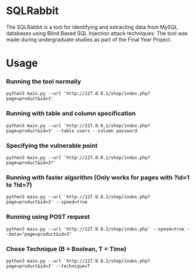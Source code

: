 # SQLRabbit
The SQLRabbit is a tool for identifying and extracting data from MySQL databases using Blind Based SQL Injection attack techniques. The tool was made during undergraduate studies as part of the Final Year Project.

# Usage
### Running the tool normally
```
python3 main.py --url 'http://127.0.0.1/shop/index.php?page=product&id=3'
```

### Running with table and column specification
```
python3 main.py --url 'http://127.0.0.1/shop/index.php?page=product&id=3' --table users --column password
```

### Specifying the vulnerable point
```
python3 main.py --url 'http://127.0.0.1/shop/index.php?page=product&id=3*'
```

### Running with faster algorithm (Only works for pages with ?id=1 to ?id=7)
```
python3 main.py --url 'http://127.0.0.1/shop/index.php?page=product&id=3' --speed=true
```

### Running using POST request
```
python3 main.py --url 'http://127.0.0.1/shop/index.php' --speed=true --data="page=product&id=3"
```

### Chose Technique (B = Boolean, T = Time)
```
python3 main.py --url 'http://127.0.0.1/shop/index.php?page=product&id=3' --technique=T
```
